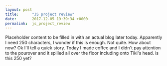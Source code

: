```yaml
---
layout: post
title:      "JS project review"
date:       2017-12-05 19:39:34 +0000
permalink:  js_project_review
---
```



Placeholder content to be filled in with an actual blog later today. Apparently I need 250 characters, I wonder if this is enough. Not quite. How about now? Ok I'll tell a quick story. Today I made coffee and I didn't pay attention to the pourover and it spilled all over the floor including onto Tiki's head. is this 250 yet?
